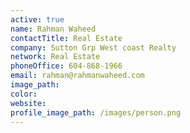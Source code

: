 ```yaml
---
active: true
name: Rahman Waheed
contactTitle: Real Estate
company: Sutton Grp West coast Realty
network: Real Estate
phoneOffice: 604-868-1966
email: rahman@rahmanwaheed.com
image_path:
color:
website:
profile_image_path: /images/person.png
---
```



